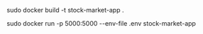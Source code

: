 sudo docker build -t stock-market-app .

sudo docker run -p 5000:5000 --env-file .env stock-market-app
